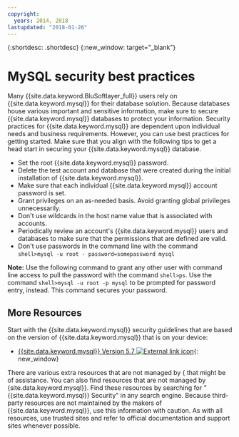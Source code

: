 ```yaml
---
copyright:
  years: 2014, 2018
lastupdated: "2018-01-26"
---
```


{:shortdesc: .shortdesc}
{:new_window: target="_blank"}

# MySQL security best practices

Many {{site.data.keyword.BluSoftlayer_full}} users rely on {{site.data.keyword.mysql}} for their database solution. Because databases house various important and sensitive information, make sure to secure {{site.data.keyword.mysql}} databases to protect your information. Security practices for {{site.data.keyword.mysql}} are dependent upon individual needs and business requirements. However, you can use best practices for getting started. Make sure that you align with the following tips to get a head start in securing your {{site.data.keyword.mysql}} database.

* Set the root {{site.data.keyword.mysql}} password.
* Delete the test account and database that were created during the initial installation of {{site.data.keyword.mysql}}.
* Make sure that each individual {{site.data.keyword.mysql}} account password is set.
* Grant privileges on an as-needed basis. Avoid granting global privileges unnecessarily.
* Don't use wildcards in the host name value that is associated with accounts.
* Periodically review an account's {{site.data.keyword.mysql}} users and databases to make sure that the permissions that are defined are valid.
* Don't use passwords in the command line with the command `shell>mysql -u root - password=somepassword mysql`

**Note:** Use the following command to grant any other user with command line access to pull the password with the command `shell>ps`. Use the command `shell>mysql -u root -p mysql` to be prompted for password entry, instead. This command secures your password.

## More Resources

Start with the {{site.data.keyword.mysql}} security guidelines that are based on the version of {{site.data.keyword.mysql}} that is on your device:

* [{{site.data.keyword.mysql}} Version 5.7 ![External link icon](../../icons/launch-glyph.svg "External link icon")](http://dev.mysql.com/doc/refman/5.7/en/security.html){: new_window}

There are various extra resources that are not managed by { that might be of assistance. You can also find resources that are not managed by {site.data.keyword.mysql}}. Find these resources by searching for "{{site.data.keyword.mysql}} Security" in any search engine. Because third-party resources are not maintained by the makers of {{site.data.keyword.mysql}}, use this information with caution. As with all resources, use trusted sites and refer to official documentation and support sites whenever possible.
